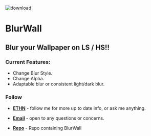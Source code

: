 ![download](https://i.ibb.co/ZJQ2bwB/banner.png)

# BlurWall

## Blur your Wallpaper on LS / HS!!

### Current Features:
* Change Blur Style.
* Change Alpha.
* Adaptable blur or consistent light/dark blur.


### Follow

* [**ETHN**](https://twitter.com/ethanwhited) - follow me for more up to date info, or ask me anything.

* [**Email**](mailto:ethanwhited2208@gmail.com) - open to any questions or concerns.

* [**Repo**](https://repo.twickd.com) - Repo containing BlurWall
